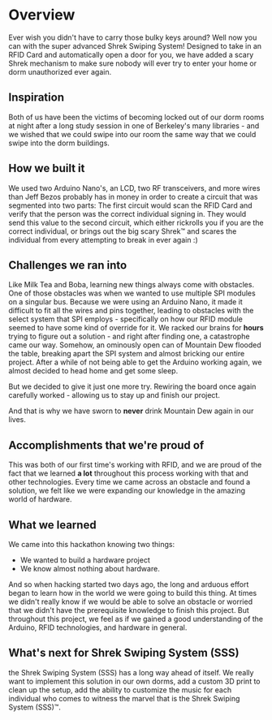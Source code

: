 # Overview
Ever wish you didn't have to carry those bulky keys around? Well now you can with the super advanced Shrek Swiping System! Designed to take in an RFID Card and automatically open a door for you, we have added a scary Shrek mechanism to make sure nobody will ever try to enter your home or dorm unauthorized ever again.

## Inspiration
Both of us have been the victims of becoming locked out of our dorm rooms at night after a long study session in one of Berkeley's many libraries - and we wished that we could swipe into our room the same way that we could swipe into the dorm buildings.

## How we built it
We used two Arduino Nano's, an LCD, two RF transceivers, and more wires than Jeff Bezos probably has in money in order to create a circuit that was segmented into two parts: The first circuit would scan the RFID Card and verify that the person was the correct individual signing in. They would send this value to the second circuit, which either rickrolls you if you are the correct individual, or brings out the big scary Shrek™ and scares the individual from every attempting to break in ever again :)

## Challenges we ran into
Like Milk Tea and Boba, learning new things always come with obstacles. One of those obstacles was when we wanted to use multiple SPI modules on a singular bus. Because we were using an Arduino Nano, it made it difficult to fit all the wires and pins together, leading to obstacles with the select system that SPI employs - specifically on how our RFID module seemed to have some kind of override for it. We racked our brains for __hours__ trying to figure out a solution - and right after finding one, a catastrophe came our way. Somehow, an ominously open can of Mountain Dew flooded the table, breaking apart the SPI system and almost bricking our entire project. After a while of not being able to get the Arduino working again, we almost decided to head home and get some sleep.

But we decided to give it just one more try. Rewiring the board once again carefully worked - allowing us to stay up and finish our project.

And that is why we have sworn to **never** drink Mountain Dew again in our lives.

## Accomplishments that we're proud of
This was both of our first time's working with RFID, and we are proud of the fact that we learned **a lot** throughout this process working with that and other technologies. Every time we came across an obstacle and found a solution, we felt like we were expanding our knowledge in the amazing world of hardware.

## What we learned
We came into this hackathon knowing two things:
- We wanted to build a hardware project
- We know almost nothing about hardware.

And so when hacking started two days ago, the long and arduous effort began to learn how in the world we were going to build this thing. At times we didn't really know if we would be able to solve an obstacle or worried that we didn't have the prerequisite knowledge to finish this project. But throughout this project, we feel as if we gained a good understanding of the Arduino, RFID technologies, and hardware in general.

## What's next for Shrek Swiping System (SSS)
the Shrek Swiping System (SSS) has a long way ahead of itself. We really want to implement this solution in our own dorms, add a custom 3D print to clean up the setup, add the ability to customize the music for each individual who comes to witness the marvel that is the Shrek Swiping System (SSS)™.
